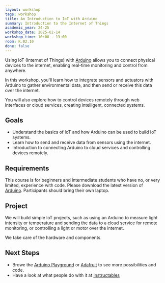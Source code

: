 ```yaml
---
layout: workshop
tags: workshop
title: An Introduction to IoT with Arduino
summary: Introduction to the Internet of Things
academic_year: 24-25
workshop_date: 2025-02-14
workshop_time: 10:00 - 13:00
room: K.02.10
done: false
---
```


Using IoT (Internet of Things) with [Arduino](https://www.arduino.cc/) allows you to connect physical devices to the internet, enabling real-time monitoring and control from anywhere. 

In this workshop, you'll learn how to integrate sensors and actuators with Arduino to gather environmental data, and then send or receive this data over the internet. 

You will also explore how to control devices remotely through web interfaces or cloud services, creating intelligent, connected systems.

## Goals

- Understand the basics of IoT and how Arduino can be used to build IoT systems.
- Learn how to send and receive data from sensors using the internet.
- Introduction to connecting Arduino to cloud services and controlling devices remotely.

## Requirements

This course is for beginners and intermediate students who have no, or very limited, experience with code. Please download the latest version of [Arduino](https://www.arduino.cc/). Participants should bring their own laptop.

## Project

We will build simple IoT projects, such as using an Arduino to measure light intensity or temperature and sending the data to a cloud service for remote monitoring, or controlling a light or motor over the internet.

We take care of the hardware and components.

## Next Steps

- Browe the [Arduino Playground](https://playground.arduino.cc/) or [Adafruit](https://learn.adafruit.com/)  to see more possibilities and code.
- Have a look at what people do with it at [Instructables](https://www.instructables.com/search/?q=iot&projects=all)

